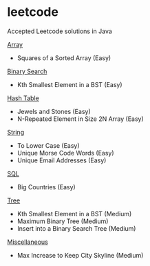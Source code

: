 
# leetcode
Accepted Leetcode solutions in Java

[Array](https://github.com/danicanacionales/leetcode/tree/master/problems/src/array)
	

 - Squares of a Sorted Array (Easy)

[Binary Search](https://github.com/danicanacionales/leetcode/tree/master/problems/src/binary_search)
	

 - Kth Smallest Element in a BST (Easy)


[Hash Table](https://github.com/danicanacionales/leetcode/tree/master/problems/src/hashtable)
	

 - Jewels and Stones (Easy)
 - N-Repeated Element in Size 2N Array (Easy)

[String](https://github.com/danicanacionales/leetcode/tree/master/problems/src/string)
	

 - To Lower Case (Easy) 	
 - Unique Morse Code Words (Easy) 	
 - Unique Email Addresses (Easy)
 
[SQL](https://github.com/danicanacionales/leetcode/tree/master/problems/src/sql)
	

 - Big Countries (Easy)

[Tree](https://github.com/danicanacionales/leetcode/tree/master/problems/src/tree)
	

 - Kth Smallest Element in a BST (Medium) 
 - Maximum Binary Tree (Medium)
 - Insert into a Binary Search Tree (Medium)

[Miscellaneous](https://github.com/danicanacionales/leetcode/tree/master/problems/src/misc)

 - Max Increase to Keep City Skyline (Medium)
